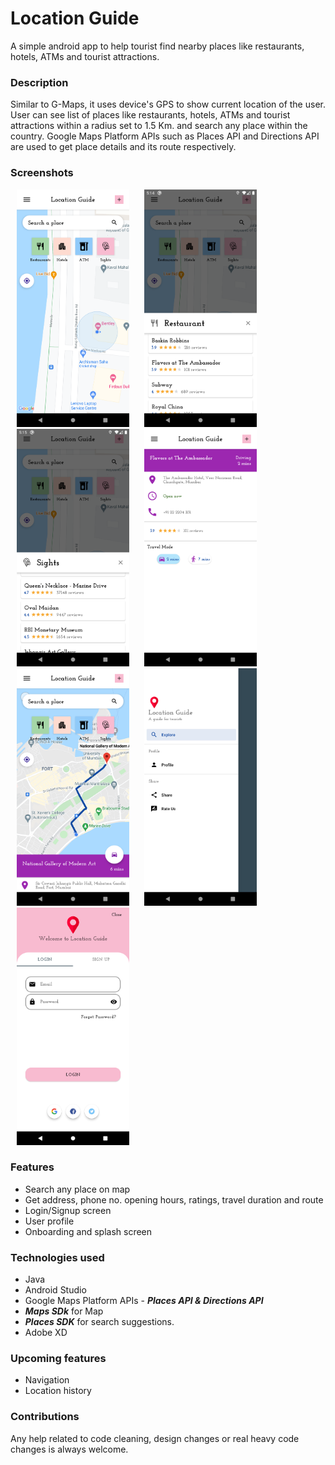 # Location Guide
A simple android app to help tourist find nearby places like restaurants, hotels, ATMs and tourist attractions.

### Description
Similar to G-Maps, it uses device's GPS to show current location of the user. User can see list of places like restaurants, hotels, ATMs and tourist attractions within a radius set to 1.5 Km. and search any place within the country. Google Maps Platform APIs such as Places API and Directions API are used to get place details and its route respectively.

### Screenshots

<p float="left">
<img src="https://github.com/lookthisisaddy/Location-Guide/blob/master/app/screenshots/explore.png" width="180" height="380" hspace="10"> 
<img src="https://github.com/lookthisisaddy/Location-Guide/blob/master/app/screenshots/restaurant.png" width="180" height="380" hspace="10">
<img src="https://github.com/lookthisisaddy/Location-Guide/blob/master/app/screenshots/sights.png" width="180" height="380" hspace="10">
<img src="https://github.com/lookthisisaddy/Location-Guide/blob/master/app/screenshots/place.png"  width="180" height="380" hspace="10">
<img src="https://github.com/lookthisisaddy/Location-Guide/blob/master/app/screenshots/polyline.png" width="180" height="380" hspace="10">
<img src="https://github.com/lookthisisaddy/Location-Guide/blob/master/app/screenshots/drawer.png" width="180" height="380" hspace="10">
<img src="https://github.com/lookthisisaddy/Location-Guide/blob/master/app/screenshots/login.png" width="180" height="380" hspace="10"> 
</p>

### Features
- Search any place on map
- Get address, phone no. opening hours, ratings, travel duration and route
- Login/Signup screen
- User profile
- Onboarding and splash screen

### Technologies used
- Java
- Android Studio
- Google Maps Platform APIs - ***Places API & Directions API***
- ***Maps SDk*** for Map
- ***Places SDK*** for search suggestions.
- Adobe XD

### Upcoming features
- Navigation
- Location history

### Contributions
Any help related to code cleaning, design changes or real heavy code changes is always welcome. 
 
